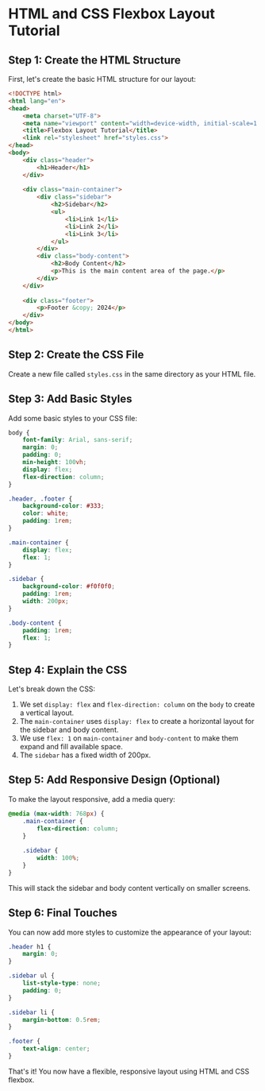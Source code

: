 # HTML and CSS Flexbox Layout Tutorial

## Step 1: Create the HTML Structure

First, let's create the basic HTML structure for our layout:

```html
<!DOCTYPE html>
<html lang="en">
<head>
    <meta charset="UTF-8">
    <meta name="viewport" content="width=device-width, initial-scale=1.0">
    <title>Flexbox Layout Tutorial</title>
    <link rel="stylesheet" href="styles.css">
</head>
<body>
    <div class="header">
        <h1>Header</h1>
    </div>
    
    <div class="main-container">
        <div class="sidebar">
            <h2>Sidebar</h2>
            <ul>
                <li>Link 1</li>
                <li>Link 2</li>
                <li>Link 3</li>
            </ul>
        </div>
        <div class="body-content">
            <h2>Body Content</h2>
            <p>This is the main content area of the page.</p>
        </div>
    </div>
    
    <div class="footer">
        <p>Footer &copy; 2024</p>
    </div>
</body>
</html>
```

## Step 2: Create the CSS File

Create a new file called `styles.css` in the same directory as your HTML file.

## Step 3: Add Basic Styles

Add some basic styles to your CSS file:

```css
body {
    font-family: Arial, sans-serif;
    margin: 0;
    padding: 0;
    min-height: 100vh;
    display: flex;
    flex-direction: column;
}

.header, .footer {
    background-color: #333;
    color: white;
    padding: 1rem;
}

.main-container {
    display: flex;
    flex: 1;
}

.sidebar {
    background-color: #f0f0f0;
    padding: 1rem;
    width: 200px;
}

.body-content {
    padding: 1rem;
    flex: 1;
}
```

## Step 4: Explain the CSS

Let's break down the CSS:

1. We set `display: flex` and `flex-direction: column` on the `body` to create a vertical layout.
2. The `main-container` uses `display: flex` to create a horizontal layout for the sidebar and body content.
3. We use `flex: 1` on `main-container` and `body-content` to make them expand and fill available space.
4. The `sidebar` has a fixed width of 200px.

## Step 5: Add Responsive Design (Optional)

To make the layout responsive, add a media query:

```css
@media (max-width: 768px) {
    .main-container {
        flex-direction: column;
    }
    
    .sidebar {
        width: 100%;
    }
}
```

This will stack the sidebar and body content vertically on smaller screens.

## Step 6: Final Touches

You can now add more styles to customize the appearance of your layout:

```css
.header h1 {
    margin: 0;
}

.sidebar ul {
    list-style-type: none;
    padding: 0;
}

.sidebar li {
    margin-bottom: 0.5rem;
}

.footer {
    text-align: center;
}
```

That's it! You now have a flexible, responsive layout using HTML and CSS flexbox.
